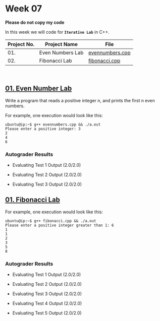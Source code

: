 # Week 07

**Please do not copy my code**

In this week we will code for **`Iterative Lab`** in C++.

| Project No. | Project Name | File |
|---|---|---|
| 01. | Even Numbers Lab | [evennumbers.cpp](evennumbers.cpp) |
| 02. | Fibonacci Lab | [fibonacci.cpp](fibonacci.cpp) |


<br>

## <span style="text-decoration:underline">01. Even Number Lab</span>

Write a program that reads a positive integer n, and prints the first n even numbers.


For example, one execution would look like this:
```console
ubuntu@ip:~$ g++ evennumbers.cpp && ./a.out
Please enter a positive integer: 3
2
4
6
```


### Autograder Results

- Evaluating Test 1 Output (2.0/2.0)

- Evaluating Test 2 Output (2.0/2.0)

- Evaluating Test 3 Output (2.0/2.0)



## <span style="text-decoration:underline">01. Fibonacci Lab</span>

For example, one execution would look like this:
```console
ubuntu@ip:~$ g++ fibonacci.cpp && ./a.out 
Please enter a positive integer greater than 1: 6
1
1
2
3
5
8
```

### Autograder Results

- Evaluating Test 1 Output (2.0/2.0)

- Evaluating Test 2 Output (2.0/2.0)

- Evaluating Test 3 Output (2.0/2.0)

- Evaluating Test 4 Output (2.0/2.0)

- Evaluating Test 5 Output (2.0/2.0)